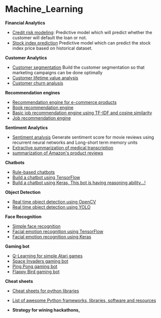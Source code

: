 # Machine_Learning

**Financial Analytics**
* [Credit risk modeling](https://github.com/jalajthanaki/credit-risk-modelling): Predictive model which will predict whether the customer will default the loan or not.
* [Stock index prediction](https://github.com/jalajthanaki/stock_price_prediction) Predictive model which can predict the stock index price based on historical dataset.

**Customer Analytics**
* [Customer segmentation](https://github.com/jalajthanaki/Customer_segmentation) Build the customer segmentation so that marketing campaigns can be done optimally
* [Customer lifetime value analysis](https://github.com/jalajthanaki/Customer_lifetime_value_analysis)
* [Customer churn analusis](https://github.com/jalajthanaki/Customer_churn_analysis)

**Recommendation engines**
* [Recommendation engine for e-commerce products](https://github.com/jalajthanaki/Basic_Ecommerce_Recomendation_System)
* [Book recommendation engine](https://github.com/jalajthanaki/Book_recommendation_system)
* [Basic job recommendation engine using TF-IDF and cosine similarity](https://github.com/jalajthanaki/Basic_job_recommendation_engine)
* [Job recommendation engine](https://github.com/jalajthanaki/Job_recommendation_engine)

**Sentiment Analytics**
* [Sentiment analysis](https://github.com/jalajthanaki/Sentiment_Analysis) Generate sentiment score for movie reviews using recurrent neural networks and Long-short term memory units
* [Extractive summarization of medical transcription](https://github.com/jalajthanaki/medical_notes_extractive_summarization)
* [summarization of Amazon's product reviews](https://github.com/jalajthanaki/Amazon_review_summarization)

**Chatbots**
* [Rule-based chatbots](https://github.com/jalajthanaki/Chatbot_Rule_Based)
* [Build a chatbot using TensorFlow](https://github.com/jalajthanaki/Chatbot_tensorflow)
* [Build a chatbot using Keras, This bot is having reasoning ability...!](https://github.com/jalajthanaki/Chatbot_based_on_bAbI_dataset_using_Keras)

**Object Detection**
* [Real time object detection using OpenCV](https://github.com/jalajthanaki/Real_time_object_detection)
* [Real time object detection using YOLO](https://github.com/jalajthanaki/Real_time_object_detection_with_YOLO)

**Face Recognition**
* [Simple face recognition](https://github.com/jalajthanaki/Face_recognition)
* [Facial emotion recognition using TensorFlow](https://github.com/jalajthanaki/Facial_emotion_recognition_using_TensorFlow)
* [Facial emotion recognition using Keras](https://github.com/jalajthanaki/Facial_emotion_recognition_using_Keras)

**Gaming bot**
* [Q-Learning for simple Atari games](https://github.com/jalajthanaki/Q_learning_for_simple_atari_game)
* [Space Invaders gaming bot](https://github.com/jalajthanaki/SpaceInvaders_gamingbot)
* [Ping Pong gaming bot](https://github.com/jalajthanaki/Atari_pong_gaming_bot)
* [Flappy Bird gaming bot](https://github.com/jalajthanaki/DQN_FlappyBird)
    
**Cheat sheets**
* [Cheat sheets for python libraries](https://github.com/jalajthanaki/cheat_sheets_of_python_libraries)
* [List of awesome Python frameworks, libraries, software and resources](https://github.com/jalajthanaki/awesome-python)


* **Strategy for wining hackathons,**

